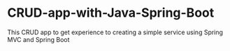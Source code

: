 # CRUD-app-with-Java-Spring-Boot
This CRUD app to get experience to creating a simple service using Spring MVC and Spring Boot
